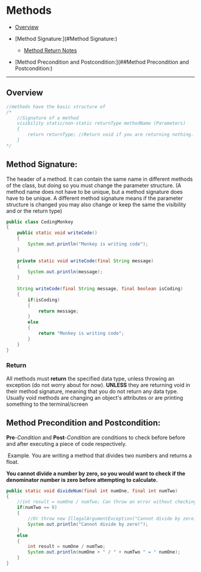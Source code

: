 # Methods

* [Overview](##Overview) 

* [Method Signature:](#Method Signature:)
  * [Method Return Notes](###Return) 
* [Method Precondition and Postcondition:](##Method Precondition and Postcondition:)

___

## Overview

```java
//methods have the basic structure of
/*
	//Signature of a method
	visibility static/non-static returnType methodName (Parameters)
	{
		return returnType; //Return void if you are returning nothing.
	}
*/
```

## __Method Signature__: 

The header of a method. It can contain the same name in different methods of the class, but doing so you must change the parameter structure. (A method name does not have to be unique, but a method signature does have to be unique. A different method signature means if the parameter structure is changed you may also change or keep the same the visibility and or the return type)

```java
public class CodingMonkey
{
    public static void writeCode()
    {
		System.out.println("Monkey is writing code");
    }
    
    private static void writeCode(final String message)
    {
		System.out.println(message);
    }
    
    String writeCode(final String message, final boolean isCoding)
    {
        if(isCoding)
        {
            return message;
        }
        else
        {
            return "Monkey is writing code";
		}
    }
}
```

### Return

All methods must __return__ the specified data type, unless throwing an exception (do not worry about for now). __UNLESS__ they are returning void in their method signature, meaning that you do not return any data type. Usually void methods are changing an object's attributes or are printing something to the terminal/screen

## Method Precondition and Postcondition:

__Pre__-*Condition* and __Post__-*Condition* are conditions to check before before and after executing a piece of code respectively.

​	Example. You are writing a method that divides two numbers and returns a float.

__You cannot divide a number by zero, so you would want to check if the denominator number is 	zero before attempting to calculate.__

```java
public static void divideNum(final int numOne, final int numTwo)
{
    //int result = numOne / numTwo; Can throw an error without checking
    if(numTwo == 0)
    {
        //Or throw new IllegalArgumentException("Cannot divide by zero!")
		System.out.println("Cannot divide by zero!");
    }
    else
    {
        int result = numOne / numTwo; 
        System.out.println(numOne + " / " + numTwo " = " numOne);
    }
}
```

